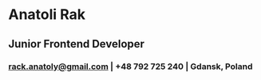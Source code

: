 # Anatoli Rak 
## Junior Frontend Developer   
### rack.anatoly@gmail.com | +48 792 725 240 | Gdansk, Poland


